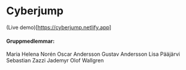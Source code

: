 # Cyberjump

(Live demo)[https://cyberjump.netlify.app]

#### Gruppmedlemmar:
Maria Helena Norén
Oscar Andersson
Gustav Andersson
Lisa Pääjärvi
Sebastian Zazzi Jademyr
Olof Wallgren

